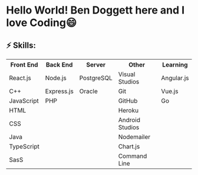 # Hello World! Ben Doggett here and I love Coding😄

<!--
**bbdoggett3/bbdoggett3** is a ✨ _special_ ✨ repository because its `README.md` (this file) appears on your GitHub profile.

Here are some ideas to get you started:

- 🔭 I’m currently working on ...
- 🌱 I’m currently learning ...
- 👯 I’m looking to collaborate on ...
- 🤔 I’m looking for help with ...
- 💬 Ask me about ...
- 📫 How to reach me: ...
- 😄 Pronouns: ...
- ⚡ Fun fact: ...
-->

## ⚡ Skills:
<table style="width:100%" >
  <tr>
    <th>Front End</th>
    <th>Back End</th> 
    <th>Server</th> 
    <th>Other</th>
    <th>Learning</th>
  </tr>
  <tr>
    <td>React.js</td>
    <td>Node.js</td>
    <td>PostgreSQL</td>
    <td>Visual Studios</td>
    <td>Angular.js</td>

  </tr>
  <tr>
    <td>C++</td>
    <td>Express.js</td>
    <td>Oracle</td>
    <td>Git</td>
    <td>Vue.js</td>

  </tr>
  <tr>
    <td>JavaScript</td>
    <td>PHP</td>
    <td></td>
    <td>GitHub</td>
    <td>Go</td>

  </tr>
  <tr>
    <td>HTML</td>
    <td></td>
    <td></td>
    <td>Heroku</td>
    <td></td>
  </tr>
  <tr>
    <td>CSS</td>
    <td></td>
    <td></td>
    <td>Android Studios</td>
    <td></td>
  </tr>
  <tr>
    <td>Java</td>
    <td></td>
    <td></td>
    <td>Nodemailer</td>
    <td></td>
  </tr>
  <tr>
    <td>TypeScript</td>
    <td></td>
    <td></td>
    <td>Chart.js</td>
    <td></td>
  </tr>
    <tr>
    <td>SasS</td>
    <td></td>
    <td></td>
    <td>Command Line</td>
    <td></td>
  </tr>



</table>

<!-- ## ⚡ Skills:
<table style="width:100%" >
  <tr>
    <th>Front End</th>
    <th>Back End</th> 
    <th>Server</th> 
    <th>Learning</th>
  </tr>
  <tr>
    <td><img style= "width:35px; height:35px;" src = "./pictures/another react logo.png">React.js</td>
    <td><img style= "width:35px; height:35px;" src = "./pictures/node-js-icon.png">Node.js</td>
    <td><img style= "width:35px; height:35px;" src = "./pictures/postgresql.png">PostgreSQL</td>
    <td><img style= "width:35px; height:35px;" src = "./pictures/Angular.png">Angular.js</td>

  </tr>
  <tr>
    <td><img style= "width:35px; height:35px;" src = "./pictures/c-plus-plus-icon.png">C++</td>
    <td><img style= "width:35px; height:35px;" src = "./pictures/express-icon.png">Express.js</td>
    <td><img style= "width:35px; height:35px;" src = "./pictures/Oracle.png">Oracle</td>
    <td><img style= "width:35px; height:35px;" src = "./pictures/Vue.png">Vue.js</td>

  </tr>
  <tr>
    <td><img style= "width:35px; height:35px;" src = "./pictures/javascript-icon.png">JavaScript</td>
    <td><img style= "width:35px; height:35px;" src = "./pictures/php.png">PHP</td>
    <td><img style= "width:35px; height:35px;"></td>
    <td><img style= "width:35px; height:35px;" src = "./pictures/golang.png">Go</td>

  </tr>
  <tr>
    <td><img style= "width:35px; height:35px;" src = "./pictures/html5.png">HTML</td>
  </tr>
  <tr>
    <td><img style= "width:35px; height:35px;" src = "./pictures/css3.png">CSS</td>
  </tr>
  <tr>
    <td><img style= "width:35px; height:35px;" src = "./pictures/java.png">Java</td>
  </tr>
  <tr>
    <td><img style= "width:35px; height:35px;" src = "./pictures/typescript.png">TypeScript</td>
  </tr>

</table> -->